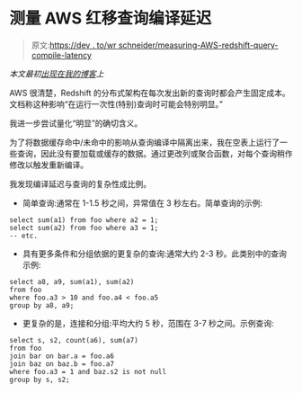 # 测量 AWS 红移查询编译延迟

> 原文:[https://dev . to/wr schneider/measuring-AWS-redshift-query-compile-latency](https://dev.to/wrschneider/measuring-aws-redshift-query-compile-latency)

*本文最初[出现在我的博客](http://wrschneider.github.io/2017/06/02/redshift-compile-latency.html)上*

AWS 很清楚，Redshift 的分布式架构在每次发出新的查询时都会产生固定成本。文档称这种影响“在运行一次性(特别)查询时可能会特别明显。”

我进一步尝试量化“明显”的确切含义。

为了将数据缓存命中/未命中的影响从查询编译中隔离出来，我在空表上运行了一些查询，因此没有要加载或缓存的数据。通过更改列或聚合函数，对每个查询稍作修改以触发重新编译。

我发现编译延迟与查询的复杂性成比例。

*   简单查询:通常在 1-1.5 秒之间，异常值在 3 秒左右。简单查询的示例:

```
select sum(a1) from foo where a2 = 1;
select sum(a2) from foo where a3 = 1;
-- etc. 
```

*   具有更多条件和分组依据的更复杂的查询:通常大约 2-3 秒。此类别中的查询示例:

```
select a8, a9, sum(a1), sum(a2)
from foo
where foo.a3 > 10 and foo.a4 < foo.a5
group by a8, a9; 
```

*   更复杂的是，连接和分组:平均大约 5 秒，范围在 3-7 秒之间。示例查询:

```
select s, s2, count(a6), sum(a7)
from foo
join bar on bar.a = foo.a6
join baz on baz.b = foo.a7
where foo.a3 = 1 and baz.s2 is not null
group by s, s2; 
```